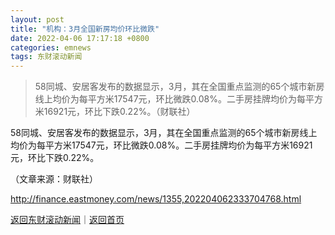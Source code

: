```yaml
---
layout: post
title: "机构：3月全国新房均价环比微跌"
date: 2022-04-06 17:17:18 +0800
categories: emnews
tags: 东财滚动新闻
---
```

> 58同城、安居客发布的数据显示，3月，其在全国重点监测的65个城市新房线上均价为每平方米17547元，环比微跌0.08%。二手房挂牌均价为每平方米16921元，环比下跌0.22%。（财联社）

<p>58同城、安居客发布的数据显示，3月，其在全国重点监测的65个城市新房线上均价为每平方米17547元，环比微跌0.08%。二手房挂牌均价为每平方米16921元，环比下跌0.22%。</p><p class="em_media">（文章来源：财联社）</p>

<http://finance.eastmoney.com/news/1355,202204062333704768.html>

[返回东财滚动新闻](//finews.withounder.com/emnews/)｜[返回首页](//finews.withounder.com/)